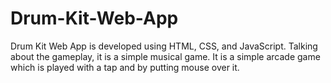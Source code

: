 # Drum-Kit-Web-App
Drum Kit Web App is developed using HTML, CSS, and JavaScript. Talking about the gameplay, it is a simple musical game. It is a simple arcade game which is played with a tap and by putting mouse over it.
